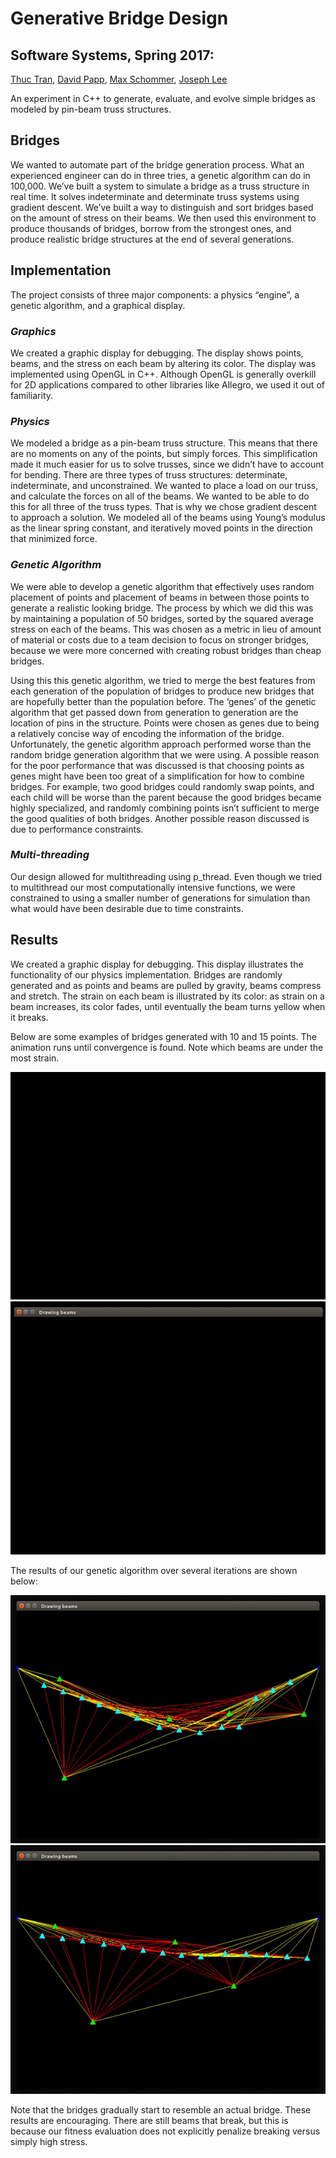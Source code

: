 # Generative Bridge Design
## Software Systems, Spring 2017:
[Thuc Tran](https://github.com/thuctran289), [David Papp](https://github.com/davpapp), [Max Schommer](https://github.com/maxschommer), [Joseph Lee](https://github.com/JosephLee19)

An experiment in C++ to generate, evaluate, and evolve simple bridges as modeled by pin-beam truss structures.


## Bridges
We wanted to automate part of the bridge generation process. What an experienced engineer can do in three tries, a genetic algorithm can do in 100,000. We’ve built a system to simulate a bridge as a truss structure in real time. It solves indeterminate and determinate truss systems using gradient descent. We’ve built a way to distinguish and sort bridges based on the amount of stress on their beams. We then used this environment to produce thousands of bridges, borrow from the strongest ones, and produce realistic bridge structures at the end of several generations.

## Implementation
The project consists of three major components: a physics “engine”, a genetic algorithm, and a graphical display.

### _Graphics_
We created a graphic display for debugging. The display shows points, beams, and the stress on each beam by altering its color. The display was implemented using OpenGL in C++. Although OpenGL is generally overkill for 2D applications compared to other libraries like Allegro, we used it out of familiarity.

### _Physics_
We modeled a bridge as a pin-beam truss structure. This means that there are no moments on any of the points, but simply forces. This simplification made it much easier for us to solve trusses, since we didn’t have to account for bending. There are three types of truss structures: determinate, indeterminate, and unconstrained. We wanted to place a load on our truss, and calculate the forces on all of the beams. We wanted to be able to do this for all three of the truss types. That is why we chose gradient descent to approach a solution. We modeled all of the beams using Young’s modulus as the linear spring constant, and iteratively moved points in the direction that minimized force. 

### _Genetic Algorithm_
We were able to develop a genetic algorithm that effectively uses random placement of points and placement of beams in between those points to generate a realistic looking bridge. The process by which we did this was by maintaining a population of 50 bridges, sorted by the squared average stress on each of the beams. This was chosen as a metric in lieu of amount of material or costs due to a team decision to focus on stronger bridges, because we were more concerned with creating robust bridges than cheap bridges.
 
Using this this genetic algorithm, we tried to merge the best features from each generation of the population of bridges to produce new bridges that are hopefully better than the population before. The ‘genes’ of the genetic algorithm that get passed down from generation to generation are the location of pins in the structure. Points were chosen as genes due to being a relatively concise way of encoding the information of the bridge. Unfortunately, the genetic algorithm approach performed worse than the random bridge generation algorithm that we were using. A possible reason for the poor performance that was discussed is that choosing points as genes might have been too great of a simplification for how to combine bridges. For example, two good bridges could randomly swap points, and each child will be worse than the parent because the good bridges became highly specialized, and randomly combining points isn’t sufficient to merge the good qualities of both bridges. Another possible reason discussed is due to performance constraints.

### _Multi-threading_
Our design allowed for multithreading using p_thread. Even though we tried to multithread our most computationally intensive functions, we were constrained to using a smaller number of generations for simulation than what would have been desirable due to time constraints. 


## Results
We created a graphic display for debugging. This display illustrates the functionality of our physics implementation. Bridges are randomly generated and as points and beams are pulled by gravity, beams compress and stretch. The strain on each beam is illustrated by its color: as strain on a beam increases, its color fades, until eventually the beam turns yellow when it breaks.

Below are some examples of bridges generated with 10 and 15 points. The animation runs until convergence is found. Note which beams are under the most strain. 

![result1.gif](resources/demo1.gif)
![result2.gif](resources/demo2.gif)


The results of our genetic algorithm over several iterations are shown below:

![genetic_algorithm1.gif](resources/evolve1.gif)
![genetic_algorithm2.gif](resources/evolve2.gif)

Note that the bridges gradually start to resemble an actual bridge. These results are encouraging. There are still beams that break, but this is because our fitness evaluation does not explicitly penalize breaking versus simply high stress.

